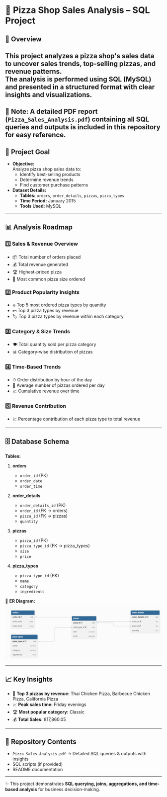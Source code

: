 # 🍕 Pizza Shop Sales Analysis – SQL Project

## 📌 Overview
This project analyzes a pizza shop's sales data to uncover **sales trends, top-selling pizzas, and revenue patterns**.  
The analysis is performed using **SQL (MySQL)** and presented in a structured format with clear insights and visualizations.
---
📄 **Note:** A detailed **PDF report** (`Pizza_Sales_Analysis.pdf`) containing all SQL queries and outputs is included in this repository for easy reference.  
---

## 🎯 Project Goal
- **Objective:**  
  Analyze pizza shop sales data to:
  - Identify best-selling products
  - Determine revenue trends
  - Find customer purchase patterns
- **Dataset Details:**  
  - **Tables:** `orders`, `order_details`, `pizzas`, `pizza_types`
  - **Time Period:** January 2015
  - **Tools Used:** MySQL

---

## 📊 Analysis Roadmap

### 1️⃣ Sales & Revenue Overview
- 📦 Total number of orders placed  
- 💰 Total revenue generated  
- 🏆 Highest-priced pizza  
- 📏 Most common pizza size ordered  

### 2️⃣ Product Popularity Insights
- 🔝 Top 5 most ordered pizza types by quantity  
- 💵 Top 3 pizza types by revenue  
- 🏷 Top 3 pizza types by revenue within each category  

### 3️⃣ Category & Size Trends
- 🍽 Total quantity sold per pizza category  
- 📊 Category-wise distribution of pizzas  

### 4️⃣ Time-Based Trends
- ⏱ Order distribution by hour of the day  
- 📅 Average number of pizzas ordered per day  
- 📈 Cumulative revenue over time  

### 5️⃣ Revenue Contribution
- 💹 Percentage contribution of each pizza type to total revenue  

---

## 🗄 Database Schema
**Tables:**
1. **orders**  
   - `order_id` (PK)  
   - `order_date`  
   - `order_time`  

2. **order_details**  
   - `order_details_id` (PK)  
   - `order_id` (FK → orders)  
   - `pizza_id` (FK → pizzas)  
   - `quantity`  

3. **pizzas**  
   - `pizza_id` (PK)  
   - `pizza_type_id` (FK → pizza_types)  
   - `size`  
   - `price`  

4. **pizza_types**  
   - `pizza_type_id` (PK)  
   - `name`  
   - `category`  
   - `ingredients`  

📌 **ER Diagram:**  
![Database Schema](pizza_shop_schema.png)

---

## 📈 Key Insights
- 🍕 **Top 3 pizzas by revenue:** Thai Chicken Pizza, Barbecue Chicken Pizza, California Pizza  
- 📈 **Peak sales time:** Friday evenings  
- 🏆 **Most popular category:** Classic  
- 💰 **Total Sales:** 817,860.05  

---

## 📂 Repository Contents  
- `Pizza_Sales_Analysis.pdf` → Detailed SQL queries & outputs with insights  
- SQL scripts (if provided)  
- README documentation  

---

✨ This project demonstrates **SQL querying, joins, aggregations, and time-based analysis** for business decision-making.  


